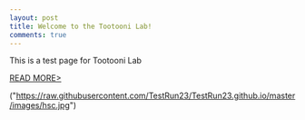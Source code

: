 ```yaml
---
layout: post
title: Welcome to the Tootooni Lab!
comments: true
---
```


This is a test page for Tootooni Lab

<a href="{{ site.baseurl }}/research">READ MORE></a>

("https://raw.githubusercontent.com/TestRun23/TestRun23.github.io/master/images/hsc.jpg")
<br>

